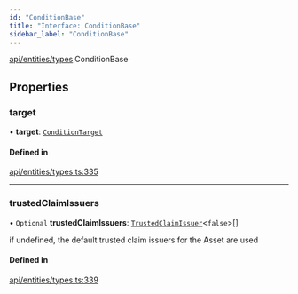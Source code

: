 ```yaml
---
id: "ConditionBase"
title: "Interface: ConditionBase"
sidebar_label: "ConditionBase"
---
```


[api/entities/types](../../../../../modules/API/Entities/Types/Types.md).ConditionBase

## Properties

### target

• **target**: [`ConditionTarget`](../../../../../enums/API/Entities/Types/ConditionTarget/ConditionTarget.md)

#### Defined in

[api/entities/types.ts:335](https://github.com/PolymeshAssociation/polymesh-sdk/blob/c53723bab/src/api/entities/types.ts#L335)

___

### trustedClaimIssuers

• `Optional` **trustedClaimIssuers**: [`TrustedClaimIssuer`](../TrustedClaimIssuer/TrustedClaimIssuer.md)\<``false``\>[]

if undefined, the default trusted claim issuers for the Asset are used

#### Defined in

[api/entities/types.ts:339](https://github.com/PolymeshAssociation/polymesh-sdk/blob/c53723bab/src/api/entities/types.ts#L339)
